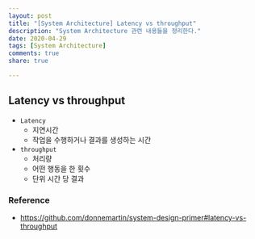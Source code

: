 ```yaml
---
layout: post
title: "[System Architecture] Latency vs throughput"
description: "System Architecture 관련 내용들을 정리한다."
date: 2020-04-29
tags: [System Architecture]
comments: true
share: true

---
```




## Latency vs throughput

* `Latency`
  * 지연시간
  * 작업을 수행하거나 결과를 생성하는 시간
* `throughput`
  * 처리량
  * 어떤 행동을 한 횟수
  * 단위 시간 당 결과



### Reference

* https://github.com/donnemartin/system-design-primer#latency-vs-throughput